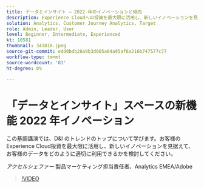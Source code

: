 ```yaml
---
title: データとインサイト — 2022 年のイノベーションと傾向
description: Experience Cloudへの投資を最大限に活用し、新しいイノベーションを見て、データを適切に活用します。
solution: Analytics, Customer Journey Analytics, Target
role: Admin, Leader, User
level: Beginner, Intermediate, Experienced
kt: 10581
thumbnail: 343818.jpeg
source-git-commit: edd0bdb28a9b3d065a64a95af6a216b747577c77
workflow-type: tm+mt
source-wordcount: '81'
ht-degree: 0%

---
```


# 「データとインサイト」スペースの新機能 2022 年イノベーション

この基調講演では、D&amp;I のトレンドのトップについて学びます。お客様のExperience Cloud投資を最大限に活用し、新しいイノベーションを見据えて、お客様のデータをどのように適切に利用できるかを検討してください。

*アクセルシェファー* 製品マーケティング担当責任者、Analytics EMEA/Adobe

>[!VIDEO](https://video.tv.adobe.com/v/343818/?quality=12&learn=on)
